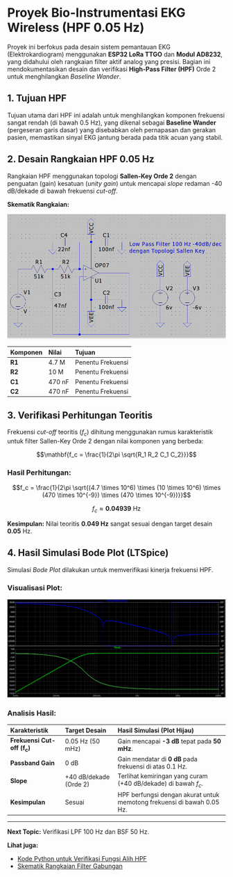 # Proyek Bio-Instrumentasi EKG Wireless (HPF 0.05 Hz)

Proyek ini berfokus pada desain sistem pemantauan EKG (Elektrokardiogram) menggunakan **ESP32 LoRa TTGO** dan **Modul AD8232**, yang didahului oleh rangkaian filter aktif analog yang presisi.
Bagian ini mendokumentasikan desain dan verifikasi **High-Pass Filter (HPF)** Orde 2 untuk menghilangkan *Baseline Wander*.

## 1. Tujuan HPF

Tujuan utama dari HPF ini adalah untuk menghilangkan komponen frekuensi sangat rendah (di bawah 0.5 Hz), yang dikenal sebagai **Baseline Wander** (pergeseran garis dasar) yang disebabkan oleh pernapasan dan gerakan pasien, memastikan sinyal EKG jantung berada pada titik acuan yang stabil.

## 2. Desain Rangkaian HPF 0.05 Hz

Rangkaian HPF menggunakan topologi **Sallen-Key Orde 2** dengan penguatan (gain) kesatuan (*unity gain*) untuk mencapai *slope* redaman -40 dB/dekade di bawah frekuensi *cut-off*.

**Skematik Rangkaian:**

![Skematik HPF 0.05 Hz](img/HPF_0.05_Hz.png)

| Komponen | Nilai | Tujuan |
| :--- | :--- | :--- |
| **R1** | 4.7 M | Penentu Frekuensi |
| **R2** | 10  M | Penentu Frekuensi |
| **C1** | 470 nF | Penentu Frekuensi |
| **C2** | 470 nF | Penentu Frekuensi |

## 3. Verifikasi Perhitungan Teoritis

Frekuensi *cut-off* teoritis ($f_c$) dihitung menggunakan rumus karakteristik untuk filter Sallen-Key Orde 2 dengan nilai komponen yang berbeda:

$$\mathbf{f_c = \frac{1}{2\pi \sqrt{R_1 R_2 C_1 C_2}}}$$

### Hasil Perhitungan:

$$f_c = \frac{1}{2\pi \sqrt{(4.7 \times 10^6) \times (10 \times 10^6) \times (470 \times 10^{-9}) \times (470 \times 10^{-9})}}$$

$$f_c \approx \mathbf{0.04939 \text{ Hz}}$$

**Kesimpulan:** Nilai teoritis **0.049 Hz** sangat sesuai dengan target desain $\mathbf{0.05 \text{ Hz}}$.

## 4. Hasil Simulasi Bode Plot (LTSpice)

Simulasi *Bode Plot* dilakukan untuk memverifikasi kinerja frekuensi HPF.

### Visualisasi Plot:

![Bode Plot HPF 0.05 Hz (Gain dan Fasa)](img/Bode_Plot_HPF.png)

### Analisis Hasil:

| Karakteristik | Target Desain | Hasil Simulasi (Plot Hijau) |
| :--- | :--- | :--- |
| **Frekuensi Cut-off ($\mathbf{f_c}$)** | 0.05 Hz (50 mHz) | Gain mencapai **-3 dB** tepat pada **50 mHz**. |
| **Passband Gain** | 0 dB | Gain mendatar di **0 dB** pada frekuensi di atas 0.1 Hz. |
| **Slope** | +40 dB/dekade (Orde 2) | Terlihat kemiringan yang curam (+40 dB/dekade) di bawah $f_c$. |
| **Kesimpulan** | Sesuai | HPF berfungsi dengan akurat untuk memotong frekuensi di bawah 0.05 Hz. |

---

**Next Topic:** Verifikasi LPF 100 Hz dan BSF 50 Hz.

**Lihat juga:**

* [Kode Python untuk Verifikasi Fungsi Alih HPF](link_ke_file_python_anda)
* [Skematik Rangkaian Filter Gabungan](img/image_6cce5e.png)
